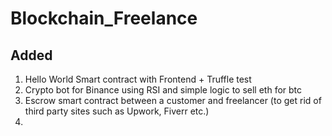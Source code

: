 # Blockchain_Freelance

## Added
1. Hello World Smart contract with Frontend + Truffle test
2. Crypto bot for Binance using RSI and simple logic to sell eth for btc
3. Escrow smart contract between a customer and freelancer (to get rid of third party sites such as Upwork, Fiverr etc.)
4. 